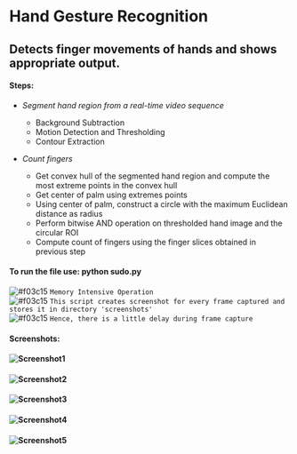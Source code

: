 Hand Gesture Recognition  
============================

## Detects finger movements of hands and shows appropriate output.    
  
#### Steps:  

+ *Segment hand region from a real-time video sequence*  
  - Background Subtraction  
  - Motion Detection and Thresholding  
  - Contour Extraction
  
+ *Count fingers*  
  - Get convex hull of the segmented hand region and compute the most extreme points in the convex hull  
  - Get center of palm using extremes points  
  - Using center of palm, construct a circle with the maximum Euclidean distance as radius  
  - Perform bitwise AND operation on thresholded hand image and the circular ROI  
  - Compute count of fingers using the finger slices obtained in previous step  

#### To run the file use:    **python sudo.py**  

![#f03c15](https://placehold.it/15/f03c15/000000?text=+) `Memory Intensive Operation`  
![#f03c15](https://placehold.it/15/f03c15/000000?text=+) `This script creates screenshot for every frame captured and stores it in directory 'screenshots'`  
![#f03c15](https://placehold.it/15/f03c15/000000?text=+) `Hence, there is a little delay during frame capture`  

#### Screenshots:  
#### ![Screenshot1](https://rawgit.com/avidLearnerInProgress/hand-gesture-recognition/master/screenshots/screenshot_1.png)  
#### ![Screenshot2](https://rawgit.com/avidLearnerInProgress/hand-gesture-recognition/master/screenshots/screenshot_2.png)  
#### ![Screenshot3](https://rawgit.com/avidLearnerInProgress/hand-gesture-recognition/master/screenshots/screenshot_3.png)  
#### ![Screenshot4](https://rawgit.com/avidLearnerInProgress/hand-gesture-recognition/master/screenshots/screenshot_4.png)  
#### ![Screenshot5](https://rawgit.com/avidLearnerInProgress/hand-gesture-recognition/master/screenshots/screenshot_5.png)  









  
